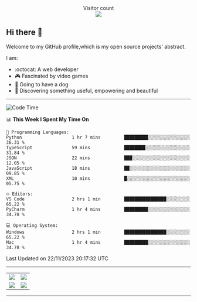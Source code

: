 
 <div align="center"> 
  Visitor count<br>
  <img src="https://profile-counter.glitch.me/ross249/count.svg" />
<!--   
  ![visitor badge](https://visitor-badge.glitch.me/badge?page_id=ross249.visitor-badge&left_color=SlateGray&right_color=green&left_text=HelloVisitors) -->
  
</div>

## Hi there :wave:
<p>Welcome to my GitHub profile,which is my open source projects' abstract.</p>
I am:

- :octocat: A web developer
- :video_game: Fascinated by video games 
- :dog: Going to have a dog
- :art: Discovering something useful, empowering and beautiful

---

<!--START_SECTION:waka-->
![Code Time](http://img.shields.io/badge/Code%20Time-544%20hrs%209%20mins-blue)

📊 **This Week I Spent My Time On** 

```text
💬 Programming Languages: 
Python                   1 hr 7 mins         █████████░░░░░░░░░░░░░░░░   36.31 % 
TypeScript               59 mins             ████████░░░░░░░░░░░░░░░░░   31.84 % 
JSON                     22 mins             ███░░░░░░░░░░░░░░░░░░░░░░   12.05 % 
JavaScript               18 mins             ██░░░░░░░░░░░░░░░░░░░░░░░   09.85 % 
XML                      10 mins             █░░░░░░░░░░░░░░░░░░░░░░░░   05.75 % 

🔥 Editors: 
VS Code                  2 hrs 1 min         ████████████████░░░░░░░░░   65.22 % 
PyCharm                  1 hr 4 mins         █████████░░░░░░░░░░░░░░░░   34.78 % 

💻 Operating System: 
Windows                  2 hrs 1 min         ████████████████░░░░░░░░░   65.22 % 
Mac                      1 hr 4 mins         █████████░░░░░░░░░░░░░░░░   34.78 % 
```


 Last Updated on 22/11/2023 20:17:32 UTC
<!--END_SECTION:waka-->

---

<table align="center" width="100%">
	
  <tr>
    <td align="center" width="50%">
      <img align="center" src="https://stats.justsong.cn/api/leetcode/?username=JimLuo_" />
    </td>
    <td align="center" width="50%">
      <img align="center" src="https://github-readme-stats.vercel.app/api?username=Ross249&show_icons=true&theme=solarized-light" />
    </td>
  </tr>
  <tr>
          <td align="center">
            <img align="center" src="https://github-readme-stats.vercel.app/api/top-langs/?username=Ross249&langs_count=8&layout=compact&theme=solarized-light" />
          </td>
    <td align="center">
      <img align="center" src="https://github-readme-streak-stats.herokuapp.com/?user=namyakhan&theme=solarized-light&hide_border=false" />
    </td>
  </tr>
</table>

---
<!--
<div style="display: inline-block;width: 50%;">
		<div style="display: inline-block">
			<img align="center" src="https://github-readme-stats.vercel.app/api/top-langs/?username=Ross249&langs_count=6&layout=compact&theme=solarized-light" />
		</div>
		<div style="display: inline-block">
			<img align="center" src="https://github-readme-stats.vercel.app/api?username=Ross249&show_icons=true&theme=solarized-light" />
		</div> 
 		<div>
			<img align="center" src="https://github-readme-streak-stats.herokuapp.com/?user=namyakhan&theme=solarized-light&hide_border=false" />
		</div> 
	</div> -->
<!-- <a href="#">
  <img align="center" src="https://stats.justsong.cn/api/leetcode/?username=ross249&cn=true" />
</a>
<a href="#">
  <img align="center" src="https://stats.justsong.cn/api/juejin?id=4125023360530574" />
</a> -->

<!-- ![Snake animation](https://github.com/Ross249/Ross249/blob/output/github-contribution-grid-snake.svg) -->
